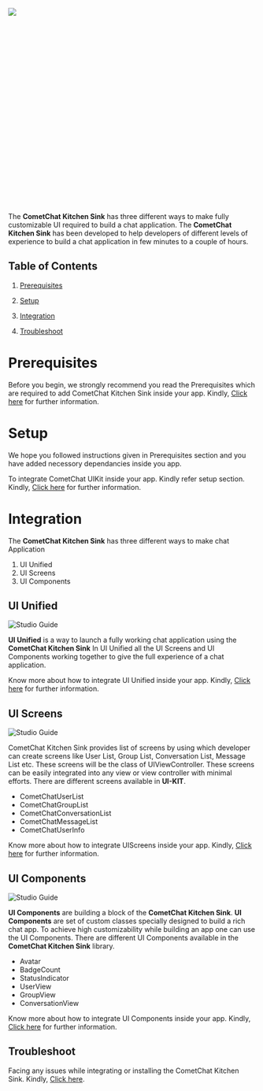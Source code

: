 
<div style="width:100%">
    <div style="width:50%; display:inline-block">
        <p align="center">
        <img align="left" src="https://github.com/cometchat-pro/ios-chat-uikit/blob/master/Screenshots/MainScreenshot.jpg">    
        </p>    
    </div>    
</div>

</br></br>
</div>


</br></br></br></br></br></br></br></br></br></br></br></br></br></br></br></br></br></br></br>

The **CometChat Kitchen Sink**  has three different ways to make fully customizable UI required to build a chat application. The **CometChat Kitchen Sink** has been developed to help developers of different levels of experience to build a chat application in few minutes to a couple of hours. 


## Table of Contents

1. [Prerequisites](#Prerequisites)

2. [Setup](#Setup)

3. [Integration](#Integration)

4. [Troubleshoot](#Troubleshoot)



# Prerequisites

Before you begin, we strongly recommend you read the Prerequisites which are required to add CometChat Kitchen Sink inside your app. Kindly, [Click here](https://github.com/cometchat-pro/ios-chat-uikit/blob/master/Prerequisites.md) for further information.

# Setup

We hope you followed instructions given in Prerequisites section and you have added necessory dependancies inside you app. 

To integrate CometChat UIKit inside your app. Kindly refer setup section. Kindly, [Click here](https://github.com/cometchat-pro/ios-chat-uikit/blob/master/Setup.md) for further information.

# Integration

The **CometChat Kitchen Sink**  has  three different ways to make chat Application
1. UI Unified 
2. UI Screens
3. UI Components 

## UI Unified 

  ![Studio Guide](https://github.com/cometchat-pro/ios-chat-uikit/blob/master/Screenshots/UIUnified.png) 

**UI Unified** is a way to launch a fully working chat application using the **CometChat Kitchen Sink** In UI Unified all the UI Screens and UI Components working together to give the full experience of a chat application.

Know more about how to integrate UI Unified  inside your app. Kindly, [Click here](https://github.com/cometchat-pro/ios-chat-uikit/blob/master/UIUnified.md) for further information.

## UI Screens 

 ![Studio Guide](https://github.com/cometchat-pro/ios-chat-uikit/blob/master/Screenshots/UIScreens.png) 

 CometChat Kitchen Sink provides list of screens by using which developer can create screens like User List, Group List, Conversation List, Message List etc. These screens will be the class of UIViewController. These screens can be easily integrated into any view or view controller with minimal efforts. There are different screens available in **UI-KIT**.

  * CometChatUserList 
  * CometChatGroupList
  * CometChatConversationList
  * CometChatMessageList
  * CometChatUserInfo

Know more about how to integrate UIScreens inside your app. Kindly, [Click here](https://github.com/cometchat-pro/ios-chat-uikit/blob/master/UIScreens.md) for further information.

## UI Components

![Studio Guide](https://github.com/cometchat-pro/ios-chat-uikit/blob/master/Screenshots/UIComponents.png) 


**UI Components** are building a block of the **CometChat Kitchen Sink**. **UI Components** are set of custom classes specially designed to build a rich chat app. To achieve high customizability while building an app one can use the UI Components. There are different UI Components available in the **CometChat Kitchen Sink** library.

  * Avatar
  * BadgeCount
  * StatusIndicator
  * UserView
  * GroupView
  * ConversationView

Know more about how to integrate UI Components inside your app. Kindly, [Click here](https://github.com/cometchat-pro/ios-chat-uikit/blob/master/UIComponents.md) for further information.


## Troubleshoot

Facing any issues while integrating or installing the CometChat Kitchen Sink. Kindly, [Click here](https://github.com/cometchat-pro/ios-chat-uikit/blob/master/Troubleshoot.md).
